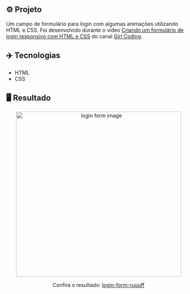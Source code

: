 ## ⚙️ Projeto
Um campo de formulário para login com algumas animações utilizando HTML e CSS. Foi desenvolvido durante o vídeo <a href="https://youtu.be/MkXuQ9CcHqU">Criando um formulário de login responsivo com HTML e CSS</a> do canal <a href="https://youtube.com/channel/UCp9iM676aUBzT03JiGExFEw">Girl Coding</a>.

## ✈️ Tecnologias
- HTML
- CSS

## 🖥️ Resultado
<div align="center">
  <img alt="login form image" src="https://i.imgur.com/okFMi6B.png" width="450px"> 
  <p>Confira o resultado: <a href="https://login-form-ruuuff.netlify.app">login-form-ruuuff</a></p>
</div>